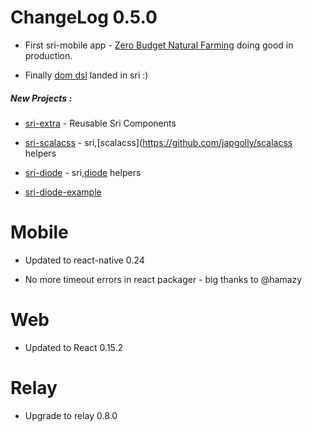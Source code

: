 # ChangeLog 0.5.0

- First sri-mobile app - [Zero Budget Natural Farming](https://play.google.com/store/apps/details?id=com.zbnf) doing good in production.

- Finally [dom dsl](../docs/DOMDSL.md) landed in sri :)


##### New Projects :

- [sri-extra](https://github.com/chandu0101/sri-extra) - Reusable Sri Components

- [sri-scalacss](https://github.com/chandu0101/sri-scalacss) - sri,[scalacss](https://github.com/japgolly/scalacss helpers

- [sri-diode](https://github.com/chandu0101/sri-diode) - sri,[diode](https://github.com/ochrons/diode) helpers

- [sri-diode-example](https://github.com/chandu0101/sri-diode-example)



# Mobile 

- Updated to react-native 0.24

- No more timeout errors in react packager - big thanks to @hamazy

# Web

- Updated to React 0.15.2
   
# Relay

 - Upgrade to relay 0.8.0



